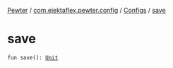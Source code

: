 [Pewter](../../index.md) / [com.ejektaflex.pewter.config](../index.md) / [Configs](index.md) / [save](./save.md)

# save

`fun save(): `[`Unit`](https://kotlinlang.org/api/latest/jvm/stdlib/kotlin/-unit/index.html)